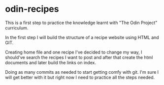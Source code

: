 # odin-recipes

This is a first step to practice the knowledge learnt with "The Odin Project"
curriculum. 

In the first step I will build the structure of a recipe website using HTML and
GIT.

Creating home file and one recipe I've decided to change my way, I should've 
search the recipes I want to post and after that create the html documents and
later build the links on index.

Doing as many commits as needed to start getting comfy with git. I'm sure I will
get better with it but right now I need to practice all the steps needed.